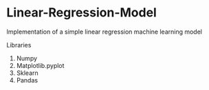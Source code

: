 # Linear-Regression-Model
Implementation of a simple linear regression machine learning model

Libraries
1. Numpy
2. Matplotlib.pyplot
3. Sklearn
4. Pandas
